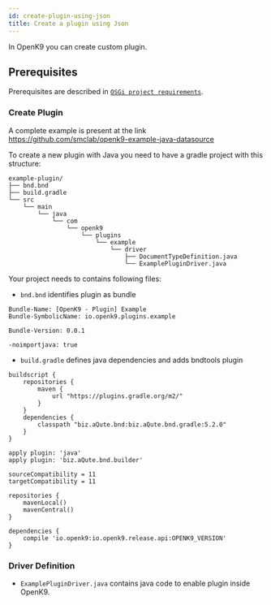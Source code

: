 ```yaml
---
id: create-plugin-using-json
title: Create a plugin using Json
---
```


In OpenK9 you can create custom plugin.

## Prerequisites

Prerequisites are described in [`OSGi project requirements`](/docs/osgi-requirements).

### Create Plugin

A complete example is present at the link https://github.com/smclab/openk9-example-java-datasource

To create a new plugin with Java you need to have a gradle project with this structure:

```
example-plugin/
├── bnd.bnd
├── build.gradle
└── src
    └── main
        └── java
            └── com
                └── openk9
                    └── plugins
                        └── example
                            └── driver
                                ├── DocumentTypeDefinition.java
                                └── ExamplePluginDriver.java
```

Your project needs to contains following files:

- `bnd.bnd` identifies plugin as bundle
```aidl
Bundle-Name: [OpenK9 - Plugin] Example
Bundle-SymbolicName: io.openk9.plugins.example

Bundle-Version: 0.0.1

-noimportjava: true
```
- `build.gradle` defines java dependencies and adds bndtools plugin
```aidl
buildscript {
	repositories {
		maven {
			url "https://plugins.gradle.org/m2/"
		}
	}
	dependencies {
		classpath "biz.aQute.bnd:biz.aQute.bnd.gradle:5.2.0"
	}
}

apply plugin: 'java'
apply plugin: 'biz.aQute.bnd.builder'

sourceCompatibility = 11
targetCompatibility = 11

repositories {
	mavenLocal()
	mavenCentral()
}

dependencies {
	compile 'io.openk9:io.openk9.release.api:OPENK9_VERSION'
}
```

### Driver Definition

- `ExamplePluginDriver.java` contains java code to enable plugin inside OpenK9.

